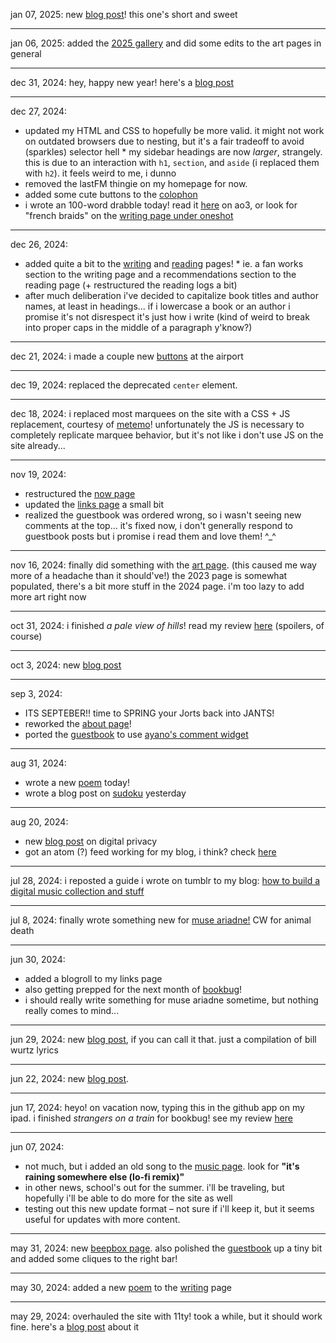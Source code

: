 jan 07, 2025: new [blog post](/blog/posts/perfectionism-and-indecision/)! this one's short and sweet

---

jan 06, 2025: added the [2025 gallery](/art/2025) and did some edits to the art pages in general

---

dec 31, 2024: hey, happy new year! here's a [blog post](/blog/posts/newyear25/)

---

dec 27, 2024:

- updated my HTML and CSS to hopefully be more valid. it might not work on outdated browsers due to nesting, but it's a
  fair tradeoff to avoid (sparkles) selector hell \* my sidebar headings are now _larger_, strangely. this is due to an interaction with `h1`, `section`, and `aside`
  (i replaced them with `h2`). it feels weird to me, i dunno
- removed the lastFM thingie on my homepage for now.
- added some cute buttons to the [colophon](/colophon)
- i wrote an 100-word drabble today! read it [here](https://archiveofourown.org/works/61702222) on ao3, or look for "french braids" on the [writing page under oneshot](/writing/#fan-oneshot)

---

dec 26, 2024:

- added quite a bit to the [writing](/writing/) and [reading](/reading/) pages! \* ie. a fan works section to the writing page and a recommendations section to the reading page (+ restructured the
  reading logs a bit)
- after much deliberation i've decided to capitalize book titles and author names, at least in headings... if i
  lowercase a book or an author i promise it's not disrespect it's just how i write (kind of weird to break into proper
  caps in the middle of a paragraph y'know?)

---

dec 21, 2024: i made a couple new [buttons](/links/) at the airport

---

dec 19, 2024: replaced the deprecated `center` element.

---

dec 18, 2024: i replaced most marquees on the site with a CSS + JS replacement, courtesy of
[metemo](https://metemo.neocities.org/marquee/)! unfortunately the JS is necessary to completely replicate marquee
behavior, but it's not like i don't use JS on the site already...

---

nov 19, 2024:

- restructured the [now page](/now/)
- updated the [links page](/links/) a small bit
- realized the guestbook was ordered wrong, so i wasn't seeing new comments at the top... it's fixed now, i don't
  generally respond to guestbook posts but i promise i read them and love them! ^\_^

---

nov 16, 2024: finally did something with the [art page](/art/). (this caused me way more of a headache than it
should've!) the 2023 page is somewhat populated, there's a bit more stuff in the 2024 page. i'm too lazy to add more art
right now

---

oct 31, 2024: i finished _a pale view of hills_! read my review [here](/reading/bookbug/#2024-10) (spoilers, of course)

---

oct 3, 2024: new [blog post](/blog/posts/slow-down/)

---

sep 3, 2024:

- ITS SEPTEBER!! time to SPRING your Jorts back into JANTS!
- reworked the [about page](/about/)!
- ported the [guestbook](/guestbook/) to use [ayano's comment widget](https://virtualobserver.moe/ayano/comment-widget)

---

aug 31, 2024:

- wrote a new [poem](/writing/are_you_paying_attention.txt) today!
- wrote a blog post on [sudoku](/blog/posts/sudoku/) yesterday

---

aug 20, 2024:

- new [blog post](/blog/posts/digital-privacy/) on digital privacy
- got an atom (?) feed working for my blog, i think? check [here](/feed/blog.xml)

---

jul 28, 2024: i reposted a guide i wrote on tumblr to my blog: [how to build a digital music collection and
stuff](/blog/posts/build-a-music-collection)

---

jul 8, 2024: finally wrote something new for [muse ariadne!](/writing/muse/2024-07-01.txt) CW for animal death

---

jun 30, 2024:

- added a blogroll to my links page
- also getting prepped for the next month of [bookbug](/reading/bookbug/)!
- i should really write something for muse ariadne sometime, but nothing really comes to mind...

---

jun 29, 2024: new [blog post](/blog/posts/existential-bill-wurtz-lyrics), if you can call it that. just a compilation of
bill wurtz lyrics

---

jun 22, 2024: new [blog post](/blog/posts/nonexistence-and-all-that-jazz).

---

jun 17, 2024:
heyo! on vacation now, typing this in the github app on my ipad.
i finished _strangers on a train_ for bookbug! see my review [here](/reading/bookbug/#2024-06)

---

jun 07, 2024:

- not much, but i added an old song to the [music page](/music/). look for **"it's raining somewhere else (lo-fi
  remix)"**
- in other news, school's out for the summer. i'll be traveling, but hopefully i'll be able to do more for the site as
  well
- testing out this new update format – not sure if i'll keep it, but it seems useful for updates with more content.

---

may 31, 2024: new [beepbox page](/music/beepbox/). also polished the [guestbook](/guestbook/) up a tiny bit and added
some cliques to the right bar!

---

may 30, 2024: added a new [poem](/writing/eternity.pdf) to the [writing](/writing/) page

---

may 29, 2024: overhauled the site with 11ty! took a while, but it should work fine. here's a [blog
post](/blog/posts/migrating-to-11ty/) about it
